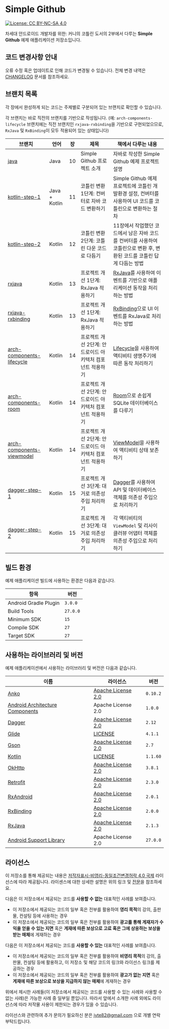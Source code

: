 # Simple Github
[![License: CC BY-NC-SA 4.0](https://img.shields.io/badge/License-CC%20BY--NC--SA%204.0-lightgrey.svg)](http://creativecommons.org/licenses/by-nc-sa/4.0/)

차세대 안드로이드 개발자를 위한: 커니의 코틀린 도서의 2부에서 다루는 **Simple Github** 예제 애플리케이션 저장소입니다.

## 코드 변경사항 안내

오류 수정 혹은 업데이트로 인해 코드가 변경될 수 있습니다. 전체 변경 내역은 [CHANGELOG](https://github.com/kunny/kunny-kotlin-book/tree/master/CHANGELOG.md) 문서를 참조하세요.

## 브랜치 목록

각 장에서 완성하게 되는 코드는 주제별로 구분되어 있는 브랜치로 확인할 수 있습니다.

각 브랜치는 바로 직전의 브랜치를 기반으로 작성됩니다. (예: ``arch-components-lifecycle`` 브랜치에는 직전 브랜치인 ``rxjava-rxbinding``을 기반으로 구현되었으므로, ``RxJava`` 및 ``RxBinding``이 모두 적용되어 있는 상태입니다)

| 브랜치 | 언어 |  장 | 제목 | 책에서 다루는 내용 |
| --- | -- | --- | --- | --- |
| [java](https://github.com/kunny/kunny-kotlin-book/tree/java) | Java | 10 | Simple Github 프로젝트 소개 | 자바로 작성한 Simple Github 예제 프로젝트 설명 |
| [kotlin-step-1](https://github.com/kunny/kunny-kotlin-book/tree/kotlin-step-1) | Java + Kotlin | 11 | 코틀린 변환 1단계: 컨버터로 자바 코드 변환하기 | Simple Github 예제 프로젝트에 코틀린 개발환경 설정, 컨버터를 사용하여 UI 코드를 코틀린으로 변환하는 절차 |
| [kotlin-step-2](https://github.com/kunny/kunny-kotlin-book/tree/kotlin-step-2) | Kotlin | 12 | 코틀린 변환 2단계: 코틀린 다운 코드로 다듬기 | 11장에서 작업했던 코드에서 남은 자바 코드를 컨버터를 사용하여 코틀린으로 변환 후, 변환된 코드를 코틀린 답게 다듬는 방법 |
| [rxjava](https://github.com/kunny/kunny-kotlin-book/tree/rxjava) | Kotlin | 13 | 프로젝트 개선 1단계: RxJava 적용하기 | [RxJava](https://github.com/ReactiveX/RxJava)를 사용하여 이벤트를 기반으로 애플리케이션 동작을 처리하는 방법 |
| [rxjava-rxbinding](https://github.com/kunny/kunny-kotlin-book/tree/rxjava-rxbinding) | Kotlin | 13 | 프로젝트 개선 1단계: RxJava 적용하기 | [RxBinding](https://github.com/JakeWharton/RxBinding)으로 UI 이벤트를 RxJava로 처리하는 방법 |
| [arch-components-lifecycle](https://github.com/kunny/kunny-kotlin-book/tree/arch-components-lifecycle) | Kotlin | 14 | 프로젝트 개선 2단계: 안드로이드 아키텍처 컴포넌트 적용하기 | [Lifecycle](https://developer.android.com/topic/libraries/architecture/lifecycle.html)을 사용하여 액티비티 생명주기에 따른 동작 처리하기 |
| [arch-components-room](https://github.com/kunny/kunny-kotlin-book/tree/arch-components-room) | Kotlin | 14 | 프로젝트 개선 2단계: 안드로이드 아키텍처 컴포넌트 적용하기 | [Room](https://developer.android.com/topic/libraries/architecture/room.html)으로 손쉽게 SQLite 데이터베이스를 다루기 |
| [arch-components-viewmodel](https://github.com/kunny/kunny-kotlin-book/tree/arch-components-viewmodel) | Kotlin | 14 | 프로젝트 개선 2단계: 안드로이드 아키텍처 컴포넌트 적용하기 | [ViewModel](https://developer.android.com/topic/libraries/architecture/viewmodel.html)을 사용하여 액티비티 상태 보존하기 |
| [dagger-step-1](https://github.com/kunny/kunny-kotlin-book/tree/dagger-step-1) | Kotlin | 15 | 프로젝트 개선 3단계: 대거로 의존성 주입 처리하기 | [Dagger](https://google.github.io/dagger/)를 사용하여 API 및 데이터베이스 객체를 의존성 주입으로 처리하기 |
| [dagger-step-2](https://github.com/kunny/kunny-kotlin-book/tree/dagger-step-2) | Kotlin | 15 | 프로젝트 개선 3단계: 대거로 의존성 주입 처리하기 | 각 액티비티의 ``ViewModel`` 및 리사이클러뷰 어댑터 객체를 의존성 주입으로 처리하기 |

## 빌드 환경

예제 애플리케이션 빌드에 사용하는 환경은 다음과 같습니다.

| 항목 | 버전 |
| --- | --- |
| Android Gradle Plugin | `3.0.0` |
| Build Tools | `27.0.0` |
| Minimum SDK | `15` |
| Compile SDK | `27` |
| Target SDK | `27` |

## 사용하는 라이브러리 및 버전

예제 애플리케이션에서 사용하는 라이브러리 및 버전은 다음과 같습니다.

| 이름 | 라이선스 | 버전 |
| --- | --- | --- |
| [Anko](https://github.com/Kotlin/anko) | [Apache License 2.0](https://github.com/Kotlin/anko/blob/master/LICENSE) | `0.10.2` |
| [Android Architecture Components](https://developer.android.com/topic/libraries/architecture/index.html) | Apache License 2.0 | `1.0.0` |
| [Dagger](https://google.github.io/dagger/) | [Apache License 2.0](https://github.com/google/dagger/blob/master/LICENSE.txt) | `2.12` |
| [Glide](https://github.com/bumptech/glide) | [LICENSE](https://github.com/bumptech/glide/blob/master/LICENSE) | `4.1.1` |
| [Gson](https://github.com/google/gson) | [Apache License 2.0](https://github.com/google/gson/blob/master/LICENSE) | `2.7` |
| [Kotlin](https://github.com/JetBrains/kotlin) | [LICENSE](https://github.com/JetBrains/kotlin/tree/master/license) | `1.1.60` |
| [OkHttp](http://square.github.io/okhttp/) | [Apache License 2.0](https://github.com/square/okhttp/blob/master/LICENSE.txt) | `3.8.1` |
| [Retrofit](http://square.github.io/retrofit/) | [Apache License 2.0](https://github.com/square/retrofit/blob/master/LICENSE.txt) | `2.3.0` |
| [RxAndroid](https://github.com/ReactiveX/RxAndroid) | [Apache License 2.0](https://github.com/ReactiveX/RxAndroid/blob/2.x/LICENSE) |  `2.0.1` |
| [RxBinding](https://github.com/JakeWharton/RxBinding) | [Apache License 2.0](https://github.com/JakeWharton/RxBinding/blob/master/LICENSE.txt) | `2.0.0` |
| [RxJava](https://github.com/ReactiveX/RxJava) | [Apache License 2.0](https://github.com/ReactiveX/RxJava/blob/2.x/LICENSE) | `2.1.3` |
| [Android Support Library](https://developer.android.com/topic/libraries/support-library/index.html) | Apache License 2.0  | `27.0.0` |

## 라이선스

이 저장소를 통해 제공되는 내용은 [저작자표시-비영리-동일조건변경허락 4.0 국제](https://creativecommons.org/licenses/by-nc-sa/4.0/deed.ko) 라이선스에 따라 제공됩니다. 라이센스에 대한 상세한 설명은 위의 링크 및 [전문](https://creativecommons.org/licenses/by-nc-sa/4.0/legalcode)을 참조하세요.

다음은 이 저장소에서 제공되는 코드를 **사용할 수 없는** 대표적인 사례를 보여줍니다.

* 이 저장소에서 제공되는 코드의 일부 혹은 전부를 활용하여 **영리 목적**의 강의, 출판물, 컨설팅 등에 사용하는 경우
* 이 저장소에서 제공되는 코드의 일부 혹은 전부를 활용하여 **광고를 통해 게재자가 수익을 얻을 수 있는 지면** 혹은 **게재에 따른 보상으로 고료 혹은 그에 상응하는 보상을 받는 매체**에 게재하는 경우

다음은 이 저장소에서 제공되는 코드를 **사용할 수 있는** 대표적인 사례를 보여줍니다.

* 이 저장소에서 제공되는 코드의 일부 혹은 전부를 활용하여 **비영리 목적**의 강의, 출판물, 컨설팅 등에 활용하고, 이 저장소 및 해당 코드의 링크와 라이선스 링크를 제공하는 경우
* 이 저장소에서 제공되는 코드의 일부 혹은 전부를 활용하여 **광고가 없는 지면** 혹은 **게재에 따른 보상으로 보상을 지급하지 않는 매체**에 게재하는 경우

위에서 제시한 사례들(이 저장소에서 제공되는 코드를 사용할 수 있는 사례와 사용할 수 없는 사례)은 가능한 사례 중 일부일 뿐입니다. 따라서 앞에서 소개한 사례 외에도 라이선스에 따라 저작물 사용이 제한되는 경우가 있을 수 있습니다.

라이선스와 관련하여 추가 문의가 필요하신 분은 jyte82@gmail.com 으로 개별 연락 부탁드립니다.
